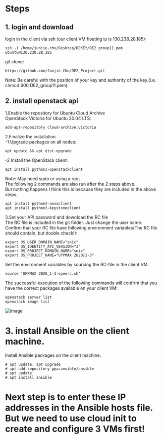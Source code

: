 # Steps
## 1. login and download
login in the client via ssh (our client VM floating ip is 130.238.28.185):    
```
ssh -i /home/junjie-chu/Desktop/DEKEY/DE2_group11.pem ubuntu@130.238.28.185
```
git clone:
```
https://github.com/Junjie-Chu/DE2_Project.git
```
Note: Be careful with the position of your key and authority of the key.(i.e. chmod 600 DE2_group11.pem)

## 2. install openstack api
1.Enable the repository for Ubuntu Cloud Archive  
OpenStack Victoria for Ubuntu 20.04 LTS:
```
add-apt-repository cloud-archive:victoria
```
2.Finalize the installation  
 -1 Upgrade packages on all nodes:  
 ```
 apt update && apt dist-upgrade
 ```  
 -2 Install the OpenStack client:  
 ```
 apt install python3-openstackclient
 ```
Note: May need sudo or using a root  
The following 2 commands are also run after the 2 steps above.  
But nothing happens I think this is because they are included in the above steps.  
```
apt install python3-novaclient
apt install python3-keystoneclient
```
3.Set your API password and download the RC file  
The RC file is included in the git folder. Just change the user name.  
Confirm that your RC file have following environment variables(The RC file should contain, but double check!):  
```
export OS_USER_DOMAIN_NAME="snic"
export OS_IDENTITY_API_VERSION="3"
export OS_PROJECT_DOMAIN_NAME="snic"
export OS_PROJECT_NAME="UPPMAX 2020/1-3"
```
Set the environment variables by sourcing the RC-file in the client VM.  
```
source 'UPPMAX 2020_1-3-openrc.sh'
```
The successful execution of the following commands will confirm that you have the correct 
packages available on your client VM:  
```
openstack server list
openstack image list
```
![image](https://user-images.githubusercontent.com/65893273/118350121-a6e26780-b587-11eb-97cd-d153329c0d05.png)
# 3. install Ansible on the client machine.
Install Ansible packages on the client machine.  
```
# apt update; apt upgrade
# apt-add-repository ppa:ansible/ansible
# apt update
# apt install ansible
```
# Next step is to enter these IP addresses in the Ansible hosts file. But we need to use cloud init to create and configure 3 VMs first!

